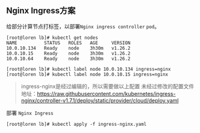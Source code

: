 ## Nginx Ingress方案

给部分计算节点打标签，以部署`Nginx ingress controller` `pod`。

```
[root@loren lb]# kubectl get nodes
NAME          STATUS   ROLES   AGE     VERSION
10.0.10.134   Ready    node    3h30m   v1.26.2
10.0.10.15    Ready    node    3h30m   v1.26.2
10.0.10.64    Ready    node    3h30m   v1.26.2

[root@loren lb]# kubectl label node 10.0.10.134 ingress=nginx
[root@loren lb]# kubectl label node 10.0.10.15 ingress=nginx
```
> ingress-nginx是经过编辑的，所以需要做以上配置
> 未经过修改的配置文件地址：https://raw.githubusercontent.com/kubernetes/ingress-nginx/controller-v1.7.1/deploy/static/provider/cloud/deploy.yaml


部署 `Nginx Ingress`

```
[root@loren lb]# kubectl apply -f ingress-nginx.yaml

```

